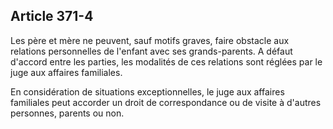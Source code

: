 Article 371-4
----
Les père et mère ne peuvent, sauf motifs graves, faire obstacle aux relations
personnelles de l'enfant avec ses grands-parents. A défaut d'accord entre les
parties, les modalités de ces relations sont réglées par le juge aux affaires
familiales.

En considération de situations exceptionnelles, le juge aux affaires familiales
peut accorder un droit de correspondance ou de visite à d'autres personnes,
parents ou non.
